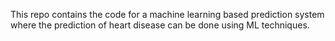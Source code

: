 This repo contains the code for a machine learning based prediction system where the prediction of heart disease can be done using ML techniques.
